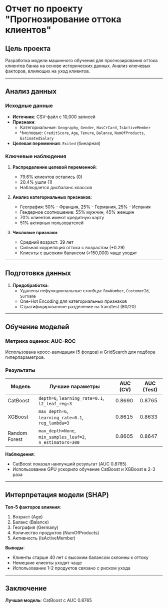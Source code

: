 # Отчет по проекту "Прогнозирование оттока клиентов"

## Цель проекта
Разработка модели машинного обучения для прогнозирования оттока клиентов банка на основе исторических данных. Анализ ключевых факторов, влияющих на уход клиентов.

---

## Анализ данных

### Исходные данные
- **Источник**: CSV-файл с 10,000 записей
- **Признаки**:
  - Категориальные: `Geography`, `Gender`, `HasCrCard`, `IsActiveMember`
  - Числовые: `CreditScore`, `Age`, `Tenure`, `Balance`, `NumOfProducts`, `EstimatedSalary`
- **Целевая переменная**: `Exited` (бинарная)

### Ключевые наблюдения
1. **Распределение целевой переменной**:
   - 79.6% клиентов остались (0)
   - 20.4% ушли (1)
   - Наблюдается дисбаланс классов

2. **Анализ категориальных признаков**:
   - География: 50% - Франция, 25% - Германия, 25% - Испания
   - Гендерное соотношение: 55% мужчин, 45% женщин
   - 70% клиентов имеют кредитную карту
   - 51% активных пользователей

3. **Числовые признаки**:
   - Средний возраст: 39 лет
   - Сильная корреляция оттока с возрастом (+0.29)
   - Клиенты с высоким балансом (>150,000) чаще уходят

---

## Подготовка данных

1. **Предобработка**:
   - Удалены нефункциональные столбцы: `RowNumber`, `CustomerId`, `Surname`
   - One-Hot Encoding для категориальных признаков
   - Стратифицированное разделение на train/test (80/20)

---

## Обучение моделей

### Метрика оценки: AUC-ROC
Использована кросс-валидация (5 фолдов) и GridSearch для подбора гиперпараметров.

### Результаты

| Модель           | Лучшие параметры                                  | AUC (CV) | AUC (Test) 
|-------------------|--------------------------------------------------|----------|------------|
| CatBoost          | `depth=6`, `learning_rate=0.1`, `l2_leaf_reg=3`  | 0.8690    | 0.8765      |
| XGBoost           | `max_depth=6`, `learning_rate=0.1`, `reg_lambda=3` | 0.8615    | 0.8633      | 
| Random Forest     | `max_depth=None`, `min_samples_leaf=2`, `n_estimators=300` | 0.8605    | 0.8647      | 

**Наблюдения**:
- CatBoost показал наилучший результат (AUC 0.8765)
- Использование GPU ускорило обучение CatBoost и XGBoost в 2-3 раза

---

## Интерпретация модели (SHAP)

**Топ-5 факторов влияния**:
1. Возраст (Age) 
2. Баланс (Balance)
3. География (Germany)
4. Количество продуктов (NumOfProducts)
5. Активность (IsActiveMember)

**Выводы**:
- Клиенты старше 40 лет с высоким балансом склонны к оттоку
- Немецкие клиенты уходят чаще
- Использование 1-2 продуктов связано с риском ухода

---

## Заключение

**Лучшая модель**: CatBoost с AUC 0.8765
